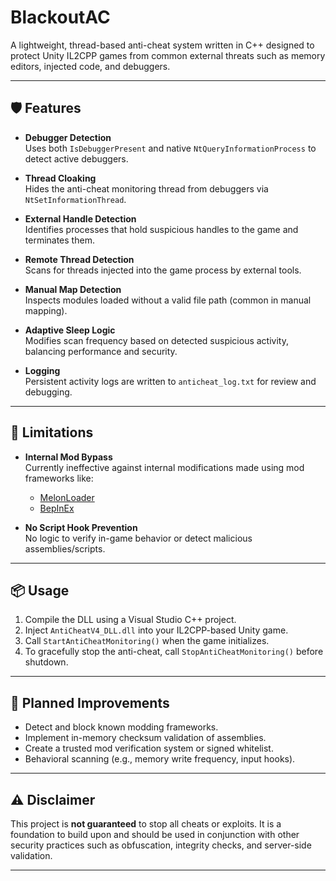 # BlackoutAC

A lightweight, thread-based anti-cheat system written in C++ designed to protect Unity IL2CPP games from common external threats such as memory editors, injected code, and debuggers.

---

## 🛡️ Features

- **Debugger Detection**  
  Uses both `IsDebuggerPresent` and native `NtQueryInformationProcess` to detect active debuggers.

- **Thread Cloaking**  
  Hides the anti-cheat monitoring thread from debuggers via `NtSetInformationThread`.

- **External Handle Detection**  
  Identifies processes that hold suspicious handles to the game and terminates them.

- **Remote Thread Detection**  
  Scans for threads injected into the game process by external tools.

- **Manual Map Detection**  
  Inspects modules loaded without a valid file path (common in manual mapping).

- **Adaptive Sleep Logic**  
  Modifies scan frequency based on detected suspicious activity, balancing performance and security.

- **Logging**  
  Persistent activity logs are written to `anticheat_log.txt` for review and debugging.

---

## 🧠 Limitations

- **Internal Mod Bypass**  
  Currently ineffective against internal modifications made using mod frameworks like:
  - [MelonLoader](https://melonwiki.xyz)
  - [BepInEx](https://github.com/BepInEx/BepInEx)

- **No Script Hook Prevention**  
  No logic to verify in-game behavior or detect malicious assemblies/scripts.

---

## 📦 Usage

1. Compile the DLL using a Visual Studio C++ project.
2. Inject `AntiCheatV4_DLL.dll` into your IL2CPP-based Unity game.
3. Call `StartAntiCheatMonitoring()` when the game initializes.
4. To gracefully stop the anti-cheat, call `StopAntiCheatMonitoring()` before shutdown.

---

## 🔧 Planned Improvements

- Detect and block known modding frameworks.
- Implement in-memory checksum validation of assemblies.
- Create a trusted mod verification system or signed whitelist.
- Behavioral scanning (e.g., memory write frequency, input hooks).

---

## ⚠️ Disclaimer

This project is **not guaranteed** to stop all cheats or exploits. It is a foundation to build upon and should be used in conjunction with other security practices such as obfuscation, integrity checks, and server-side validation.

---
